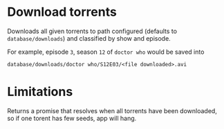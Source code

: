 # Download torrents

Downloads all given torrents to path configured (defaults to `database/downloads`) and classified by show and episode.

For example, episode `3`, season `12` of `doctor who` would be saved into

```
database/downloads/doctor who/S12E03/<file downloaded>.avi
```

# Limitations

Returns a promise that resolves when all torrents have been downloaded, so if one torent has few seeds, app will hang.
